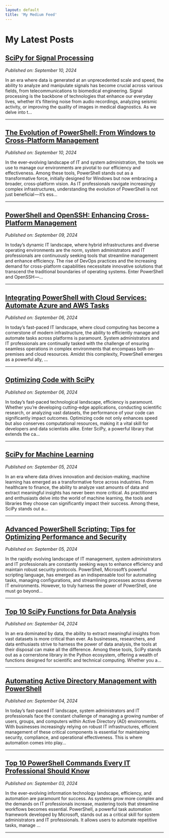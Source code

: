 ```yaml
---
layout: default
title: 'My Medium Feed'
---
```


# My Latest Posts

## [SciPy for Signal Processing](https://medium.com/tomtalkspython/scipy-for-signal-processing-2fa2c8a290c4?source=rss-cba96b45006f------2)
*Published on: September 10, 2024*

In an era where data is generated at an unprecedented scale and speed, the ability to analyze and manipulate signals has become crucial across various fields, from telecommunications to biomedical engineering. Signal processing is the backbone of technologies that enhance our everyday lives, whether it’s filtering noise from audio recordings, analyzing seismic activity, or improving the quality of images in medical diagnostics. As we delve into t...

---

## [The Evolution of PowerShell: From Windows to Cross-Platform Management](https://medium.com/tomtalkspowershell/the-evolution-of-powershell-from-windows-to-cross-platform-management-2bd34bb1d9e1?source=rss-cba96b45006f------2)
*Published on: September 10, 2024*

In the ever-evolving landscape of IT and system administration, the tools we use to manage our environments are pivotal to our efficiency and effectiveness. Among these tools, PowerShell stands out as a transformative force, initially designed for Windows but now embracing a broader, cross-platform vision. As IT professionals navigate increasingly complex infrastructures, understanding the evolution of PowerShell is not just beneficial — it’s ess...

---

## [PowerShell and OpenSSH: Enhancing Cross-Platform Management](https://medium.com/tomtalkspowershell/powershell-and-openssh-enhancing-cross-platform-management-bc20fe8c7ac1?source=rss-cba96b45006f------2)
*Published on: September 09, 2024*

In today’s dynamic IT landscape, where hybrid infrastructures and diverse operating environments are the norm, system administrators and IT professionals are continuously seeking tools that streamline management and enhance efficiency. The rise of DevOps practices and the increasing demand for cross-platform capabilities necessitate innovative solutions that transcend the traditional boundaries of operating systems. Enter PowerShell and OpenSSH —...

---

## [Integrating PowerShell with Cloud Services: Automate Azure and AWS Tasks](https://tomtalksit.medium.com/integrating-powershell-with-cloud-services-automate-azure-and-aws-tasks-a68a56d29475?source=rss-cba96b45006f------2)
*Published on: September 06, 2024*

In today’s fast-paced IT landscape, where cloud computing has become a cornerstone of modern infrastructure, the ability to efficiently manage and automate tasks across platforms is paramount. System administrators and IT professionals are continually tasked with the challenge of ensuring seamless operations in complex environments that encompass both on-premises and cloud resources. Amidst this complexity, PowerShell emerges as a powerful ally, ...

---

## [Optimizing Code with SciPy](https://tomtalksit.medium.com/optimizing-code-with-scipy-e4e283b75143?source=rss-cba96b45006f------2)
*Published on: September 06, 2024*

In today’s fast-paced technological landscape, efficiency is paramount. Whether you’re developing cutting-edge applications, conducting scientific research, or analyzing vast datasets, the performance of your code can significantly impact outcomes. Optimizing code not only enhances speed but also conserves computational resources, making it a vital skill for developers and data scientists alike. Enter SciPy, a powerful library that extends the ca...

---

## [SciPy for Machine Learning](https://tomtalksit.medium.com/scipy-for-machine-learning-6cc8947dcc1d?source=rss-cba96b45006f------2)
*Published on: September 05, 2024*

In an era where data drives innovation and decision-making, machine learning has emerged as a transformative force across industries. From healthcare to finance, the ability to analyze vast amounts of data and extract meaningful insights has never been more critical. As practitioners and enthusiasts delve into the world of machine learning, the tools and libraries they choose can significantly impact their success. Among these, SciPy stands out a...

---

## [Advanced PowerShell Scripting: Tips for Optimizing Performance and Security](https://tomtalksit.medium.com/advanced-powershell-scripting-tips-for-optimizing-performance-and-security-60e6534bbe86?source=rss-cba96b45006f------2)
*Published on: September 05, 2024*

In the rapidly evolving landscape of IT management, system administrators and IT professionals are constantly seeking ways to enhance efficiency and maintain robust security protocols. PowerShell, Microsoft’s powerful scripting language, has emerged as an indispensable tool for automating tasks, managing configurations, and streamlining processes across diverse IT environments. However, to truly harness the power of PowerShell, one must go beyond...

---

## [Top 10 SciPy Functions for Data Analysis](https://tomtalksit.medium.com/top-10-scipy-functions-for-data-analysis-d5f0812cc7e8?source=rss-cba96b45006f------2)
*Published on: September 04, 2024*

In an era dominated by data, the ability to extract meaningful insights from vast datasets is more critical than ever. As businesses, researchers, and data enthusiasts strive to harness the power of data analysis, the tools at their disposal can make all the difference. Among these tools, SciPy stands out as a cornerstone library in the Python ecosystem, offering a wealth of functions designed for scientific and technical computing. Whether you a...

---

## [Automating Active Directory Management with PowerShell](https://tomtalksit.medium.com/automating-active-directory-management-with-powershell-09e728834582?source=rss-cba96b45006f------2)
*Published on: September 04, 2024*

In today’s fast-paced IT landscape, system administrators and IT professionals face the constant challenge of managing a growing number of users, groups, and computers within Active Directory (AD) environments. With businesses increasingly relying on robust IT infrastructures, efficient management of these critical components is essential for maintaining security, compliance, and operational effectiveness. This is where automation comes into play...

---

## [Top 10 PowerShell Commands Every IT Professional Should Know](https://tomtalksit.medium.com/top-10-powershell-commands-every-it-professional-should-know-93e16fcd7283?source=rss-cba96b45006f------2)
*Published on: September 03, 2024*

In the ever-evolving information technology landscape, efficiency, and automation are paramount for success. As systems grow more complex and the demands on IT professionals increase, mastering tools that streamline workflows becomes essential. PowerShell, a powerful task automation framework developed by Microsoft, stands out as a critical skill for system administrators and IT professionals. It allows users to automate repetitive tasks, manage ...

---

